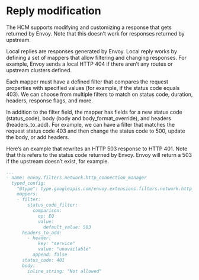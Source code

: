 # Reply modification
The HCM supports modifying and customizing a response that gets returned by Envoy. Note that this doesn’t work for responses returned by upstream.

Local replies are responses generated by Envoy. Local reply works by defining a set of mappers that allow filtering and changing responses. For example, Envoy sends a local HTTP 404 if there aren’t any routes or upstream clusters defined.

Each mapper must have a defined filter that compares the request properties with specified values (for example, if the status code equals 403). We can choose from multiple filters to match on status code, duration, headers, response flags, and more.

In addition to the filter field, the mapper has fields for a new status code (status_code), body (body and body_format_override), and headers (headers_to_add). For example, we can have a filter that matches the request status code 403 and then change the status code to 500, update the body, or add headers.

Here’s an example that rewrites an HTTP 503 response to HTTP 401. Note that this refers to the status code returned by Envoy. Envoy will return a 503 if the upstream doesn’t exist, for example.

```yaml
...
- name: envoy.filters.network.http_connection_manager
  typed_config:
    "@type": type.googleapis.com/envoy.extensions.filters.network.http_connection_manager.v3.HttpConnectionManager
    mappers:
    - filter:
        status_code_filter:
          comparison:
            op: EQ
            value:
              default_value: 503
      headers_to_add:
        - header:
            key: "service"
            value: "unavailable"
          append: false
      status_code: 401
      body:
        inline_string: "Not allowed"
```